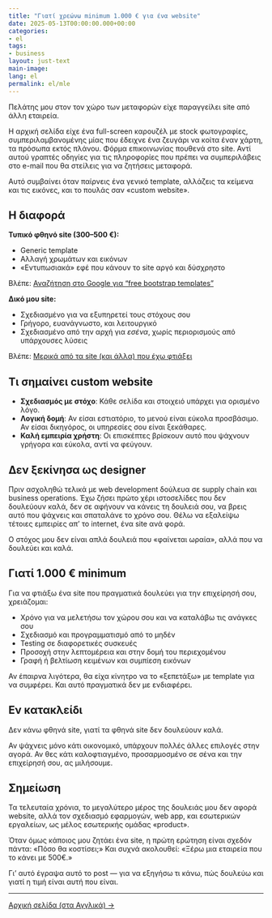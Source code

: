```yaml
---
title: "Γιατί χρεώνω minimum 1.000 € για ένα website"
date: 2025-05-13T00:00:00.000+00:00
categories:
- el
tags:
- business
layout: just-text
main-image: 
lang: el
permalink: el/mle
---
```


Πελάτης μου στον τον χώρο των μεταφορών είχε παραγγείλει site από άλλη εταιρεία.

Η αρχική σελίδα είχε ένα full-screen καρουζέλ με stock φωτογραφίες, συμπεριλαμβανομένης μίας που έδειχνε ένα ζευγάρι να κοίτα έναν χάρτη, τα πρόσωπα εκτός πλάνου. Φόρμα επικοινωνίας πουθενά στο site. Αντί αυτού γραπτές οδηγίες για τις πληροφορίες που πρέπει να συμπεριλάβεις στο e-mail που θα στείλεις για να ζητήσεις μεταφορά.

Αυτό συμβαίνει όταν παίρνεις ένα γενικό template, αλλάζεις τα κείμενα και τις εικόνες, και το πουλάς σαν «custom website».

## Η διαφορά

**Τυπικό φθηνό site (300–500 €):** 
- Generic template
- Aλλαγή χρωμάτων και εικόνων
- «Εντυπωσιακά» εφέ που κάνουν το site αργό και δύσχρηστο

Βλέπε: [Αναζήτηση στο Google για “free bootstrap templates”](https://www.google.com/search?hl=en&q=free+bootstrap+templates&udm=2)

**Δικό μου site:** 
- Σχεδιασμένο για να εξυπηρετεί τους στόχους σου
- Γρήγορο, ευανάγνωστο, και λειτουργικό
- Σχεδιασμένο από την αρχή για *εσένα*, χωρίς περιορισμούς από υπάρχουσες λύσεις

<!-- Βλέπε: [Μερικά από τα site που έχω φτιάξει](/{{page.lang}}/#work) -->

Βλέπε: [Μερικά από τα site (και άλλα) που έχω φτιάξει](/en/snippets)

## Τι σημαίνει custom website
- **Σχεδιασμός με στόχο**: Κάθε σελίδα και στοιχειό υπάρχει για ορισμένο λόγο.
- **Λογική δομή**: Αν είσαι εστιατόριο, το μενού είναι εύκολα προσβάσιμο. Αν είσαι δικηγόρος, οι υπηρεσίες σου είναι ξεκάθαρες.
- **Καλή εμπειρία χρήστη**: Οι επισκέπτες βρίσκουν αυτό που ψάχνουν γρήγορα και εύκολα, αντί να φεύγουν.

## Δεν ξεκίνησα ως designer
Πριν ασχοληθώ τελικά με web development δούλευα σε supply chain και business operations. Έχω ζήσει πρώτο χέρι ιστοσελίδες που δεν δουλεύουν καλά, δεν σε αφήνουν να κάνεις τη δουλειά σου, να βρεις αυτό που ψάχνεις και σπαταλάνε το χρόνο σου. Θέλω να εξαλείψω τέτοιες εμπειρίες απ’ το internet, ένα site ανά φορά.

Ο στόχος μου δεν είναι απλά δουλειά που «φαίνεται ωραία», αλλά που να δουλεύει και καλά.

## Γιατί 1.000 € minimum

Για να φτιάξω ένα site που πραγματικά δουλεύει για την επιχείρησή σου, χρειάζομαι:

- Χρόνο για να μελετήσω τον χώρου σου και να καταλάβω τις ανάγκες σου
- Σχεδιασμό και προγραμματισμό από το μηδέν
- Testing σε διαφορετικές συσκευές
- Προσοχή στην λεπτομέρεια και στην δομή του περιεχομένου
- Γραφή ή βελτίωση κειμένων και συμπίεση εικόνων

Αν έπαιρνα λιγότερα, θα είχα κίνητρο να το «ξεπετάξω» με template για να συμφέρει. Και αυτό πραγματικά δεν με ενδιαφέρει.

## Εν κατακλείδι

Δεν κάνω φθηνά site, γιατί τα φθηνά site δεν δουλεύουν καλά. 

Αν ψάχνεις μόνο κάτι οικονομικό, υπάρχουν πολλές άλλες επιλογές στην αγορά. Αν θες κάτι καλοφτιαγμένο, προσαρμοσμένο σε σένα και την επιχείρησή σου, ας μιλήσουμε.

## Σημείωση

Τα τελευταία χρόνια, το μεγαλύτερο μέρος της δουλειάς μου δεν αφορά website, αλλά τον σχεδιασμό εφαρμογών, web app, και εσωτερικών εργαλείων, ως μέλος εσωτερικής ομάδας «product».

Όταν όμως κάποιος μου ζητάει ένα site, η πρώτη ερώτηση είναι σχεδόν πάντα: «Πόσο θα κοστίσει;» Και συχνά ακολουθεί: «Ξέρω μια εταιρεία που το κάνει με 500€.»

Γι’ αυτό έγραψα αυτό το post — για να εξηγήσω τι κάνω, πώς δουλεύω και γιατί η τιμή είναι αυτή που είναι.

---

[Αρχική σελίδα (στα Αγγλικά) →](/en)

<!-- [English version →](/en/mle) -->